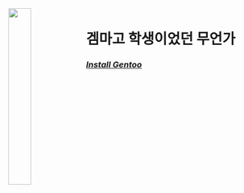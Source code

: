 <img align="left" src="https://github.com/notdevblue/notdevblue/assets/67159445/b94de563-eb61-4aae-b57c-c637140d1b17" width=30% height=30%>

# 겜마고 학생이었던 무언가

### [*Install Gentoo*](https://wiki.gentoo.org/wiki/Handbook:Main_Page)

